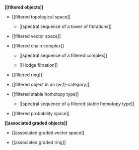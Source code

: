 
**[[filtered objects]]**

* [[filtered topological space]]

  * [[spectral sequence of a tower of fibrations]]

* [[filtered vector space]]

* [[filtered chain complex]]

  * [[spectral sequence of a filtered complex]]

  * [[Hodge filtration]]

* [[filtered ring]]

* [[filtered object in an (∞,1)-category]]

* [[filtered stable homotopy type]]

  * [[spectral sequence of a filtered stable homotopy type]]

* [[filtered probability space]]


**[[associated graded objects]]**

* [[associated graded vector space]]

* [[associated graded ring]]
